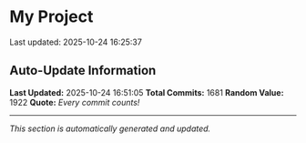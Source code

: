 # My Project


Last updated: 2025-10-24 16:25:37
























































































































































































































































































































































































































































































































































































































































































































































































































































































































































































































































































































































































































































































































































































































































































































































































































































































































































































































































































































































































































































































































































## Auto-Update Information

**Last Updated:** 2025-10-24 16:51:05
**Total Commits:** 1681
**Random Value:** 1922
**Quote:** _Every commit counts!_

---
_This section is automatically generated and updated._